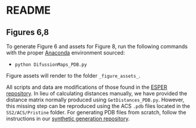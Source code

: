 # README
## Figures 6,8

To generate Figure 6 and assets for Figure 8, run the following commands with the proper [Anaconda](https://docs.anaconda.com/anaconda/install) environment sourced:

- `python DifussionMaps_PDB.py`

Figure assets will render to the folder `_figure_assets_`.

All scripts and data are modifications of those found in the [ESPER repository](https://github.com/evanseitz/ManifoldEM_ESPER). In lieu of calculating distances manually, we have provided the distance matrix normally produced using `GetDistances_PDB.py`. However, this missing step can be reproduced using the ACS `.pdb` files located in the `SS2/ACS/Pristine` folder. For generating PDB files from scratch, follow the instructions in our [synthetic generation repository](https://github.com/evanseitz/cryoEM_synthetic_generation).